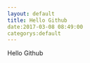 ```yaml
---
layout: default
title: Hello Github
date:2017-03-08 08:49:00
categorys:default
---
```


Hello Github
